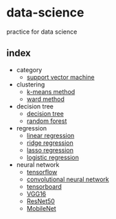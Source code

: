 # data-science
practice for data science

## index
- category
	- [support vector machine](category/svm/)
- clustering
	- [k-means method](clustering/k_means/)
	- [ward method](clustering/ward/)
- decision tree
	- [decision tree](decision_tree/)
	- [random forest](decision_tree/)
- regression
	- [linear regression](regression/linear_regression/)
	- [ridge regression](regression/ridge_regression/)
	- [lasso regression](regression/lasso_regression/)
	- [logistic regression](regression/logistic_regression/)
- neural network
	- [tensorflow](neural_network/tensorflow/)
	- [convolutional neural network](neural_network/convolution/)
	- [tensorboard](neural_network/tensorboard/)
	- [VGG16](neural_network/VGG16/)
	- [ResNet50](neural_network/ResNet/)
	- [MobileNet](neural_network/MobileNet/)
